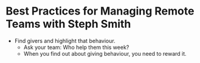 # Best Practices for Managing Remote Teams with Steph Smith

- Find givers and highlight that behaviour.
  - Ask your team: Who help them this week?
  - When you find out about giving behaviour, you need to reward it.
